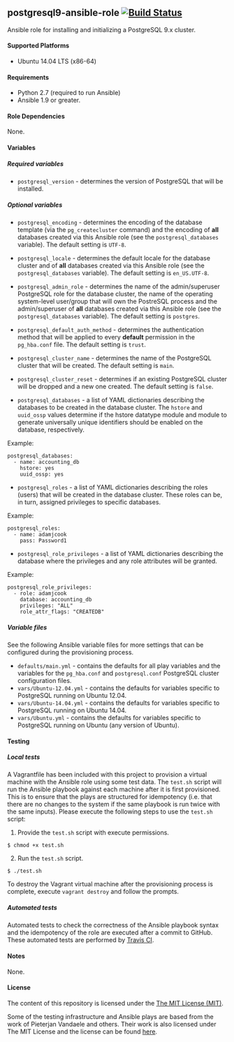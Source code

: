 ## postgresql9-ansible-role [![Build Status](https://travis-ci.org/alliedplatform/postgresql9-ansible-role.png)](https://travis-ci.org/alliedplatform/postgresql9-ansible-role)

Ansible role for installing and initializing a PostgreSQL 9.x cluster.

#### Supported Platforms

- Ubuntu 14.04 LTS (x86-64)

#### Requirements

- Python 2.7 (required to run Ansible)
- Ansible 1.9 or greater.

#### Role Dependencies

None.

#### Variables

##### Required variables

- `postgresql_version` - determines the version of PostgreSQL that will be installed.

##### Optional variables

- `postgresql_encoding` - determines the encoding of the database template (via the `pg_createcluster` command) and the encoding of **all** databases created via this Ansible role (see the `postgresql_databases` variable). The default setting is `UTF-8`.
- `postgresql_locale` - determines the default locale for the database cluster and of **all** databases created via this Ansible role (see the `postgresql_databases` variable). The default setting is `en_US.UTF-8`.

- `postgresql_admin_role` - determines the name of the admin/superuser PostgreSQL role for the database cluster, the name of the operating system-level user/group that will own the PostreSQL process and the admin/superuser of **all** databases created via this Ansible role (see the `postgresql_databases` variable). The default setting is `postgres`.
- `postgresql_default_auth_method` - determines the authentication method that will be applied to every **default** permission in the `pg_hba.conf` file. The default setting is `trust`.

- `postgresql_cluster_name` - determines the name of the PostgreSQL cluster that will be created. The default setting is `main`.
- `postgresql_cluster_reset` - determines if an existing PostgreSQL cluster will be dropped and a new one created. The default setting is `false`.

- `postgresql_databases` - a list of YAML dictionaries describing the databases to be created in the database cluster. The `hstore` and `uuid_ossp` values determine if the hstore datatype module and module to generate universally unique identifiers should be enabled on the database, respectively.

Example:

```
postgresql_databases:
  - name: accounting_db
    hstore: yes
    uuid_ossp: yes
```

- `postgresql_roles` - a list of YAML dictionaries describing the roles (users) that will be created in the database cluster. These roles can be, in turn, assigned privileges to specific databases.

Example:

```
postgresql_roles:
  - name: adamjcook
    pass: Password1
```

- `postgresql_role_privileges` - a list of YAML dictionaries describing the database where the privileges and any role attributes will be granted.

Example:

```
postgresql_role_privileges:
  - role: adamjcook
    database: accounting_db
    privileges: "ALL"
    role_attr_flags: "CREATEDB"
```

##### Variable files

See the following Ansible variable files for more settings that can be configured during the provisioning process.

- `defaults/main.yml` - contains the defaults for all play variables and the variables for the `pg_hba.conf` and `postgresql.conf` PostgreSQL cluster configuration files.
- `vars/Ubuntu-12.04.yml` - contains the defaults for variables specific to PostgreSQL running on Ubuntu 12.04.
- `vars/Ubuntu-14.04.yml` - contains the defaults for variables specific to PostgreSQL running on Ubuntu 14.04.
- `vars/Ubuntu.yml` - contains the defaults for variables specific to PostgreSQL running on Ubuntu (any version of Ubuntu).

#### Testing

##### Local tests

A Vagrantfile has been included with this project to provision a virtual machine with the Ansible role using some test data. The `test.sh` script will run the Ansible playbook against each machine after it is first provisioned. This is to ensure that the plays are structured for idempotency (i.e. that there are no changes to the system if the same playbook is run twice with the same inputs). Please execute the following steps to use the `test.sh` script:

1. Provide the `test.sh` script with execute permissions.

```
$ chmod +x test.sh
```

2. Run the `test.sh` script.

```
$ ./test.sh
```

To destroy the Vagrant virtual machine after the provisioning process is complete, execute `vagrant destroy` and follow the prompts.

##### Automated tests

Automated tests to check the correctness of the Ansible playbook syntax and the idempotency of the role are executed after a commit to GitHub. These automated tests are performed by [Travis CI](https://travis-ci.org/).

#### Notes

None.

#### License

The content of this repository is licensed under the [The MIT License (MIT)](http://opensource.org/licenses/MIT).

Some of the testing infrastructure and Ansible plays are based from the work of Pieterjan Vandaele and others. Their work is also licensed under The MIT License and the license can be found [here](https://github.com/ANXS/postgresql/blob/master/LICENSE).
